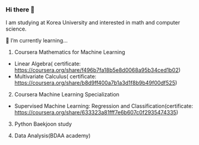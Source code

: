 ### Hi there 👋
I am studying at Korea University and interested in math and computer science.

🌱 I’m currently learning...

1. Coursera Mathematics for Machine Learning 
- Linear Algebra( certificate: https://coursera.org/share/f496b7fa18b5e8d0068a95b34ced1b02)
- Multivariate Calculus( certificate: https://coursera.org/share/b8d9ff400a7b1a3d1f8b9b49f00df525)

2. Coursera Machine Learning Specialization
- Supervised Machine Learning: Regression and Classification(certificate: https://coursera.org/share/633323a81fff7e6b607c0f2935474335)

3. Python Baekjoon study

4. Data Analysis(BDAA academy)
<!--
**minyeoong/minyeoong** is a ✨ _special_ ✨ repository because its `README.md` (this file) appears on your GitHub profile.

Here are some ideas to get you started:

- 🔭 I’m currently working on ...
- 🌱 I’m currently learning ...
- 👯 I’m looking to collaborate on ...
- 🤔 I’m looking for help with ...
- 💬 Ask me about ...
- 📫 How to reach me: ...
- 😄 Pronouns: ...
- ⚡ Fun fact: ...
-->
